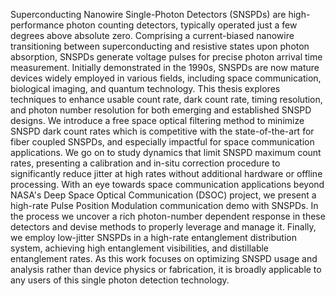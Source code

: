 Superconducting Nanowire Single-Photon Detectors (SNSPDs) are high-performance photon counting detectors, typically operated just a few degrees above absolute zero. Comprising a current-biased nanowire transitioning between superconducting and resistive states upon photon absorption, SNSPDs generate voltage pulses for precise photon arrival time measurement. Initially demonstrated in the 1990s, SNSPDs are now mature devices widely employed in various fields, including space communication, biological imaging, and quantum technology. This thesis explores techniques to enhance usable count rate, dark count rate, timing resolution, and photon number resolution for both emerging and established SNSPD designs. We introduce a free space optical filtering method to minimize SNSPD dark count rates which is competitive with the state-of-the-art for fiber coupled SNSPDs, and especially impactful for space communication applications. We go on to study dynamics that limit SNSPD maximum count rates, presenting a calibration and in-situ correction procedure to significantly reduce jitter at high rates without additional hardware or offline processing. With an eye towards space communication applications beyond NASA's Deep Space Optical Communication (DSOC) project, we present a high-rate Pulse Position Modulation communication demo with SNSPDs. In the process we uncover a rich photon-number dependent response in these detectors and devise methods to properly leverage and manage it. Finally, we employ low-jitter SNSPDs in a high-rate entanglement distribution system, achieving high entanglement visibilities, and distillable entanglement rates.  As this work focuses on optimizing SNSPD usage and analysis rather than device physics or fabrication, it is broadly applicable to any users of this single photon detection technology.